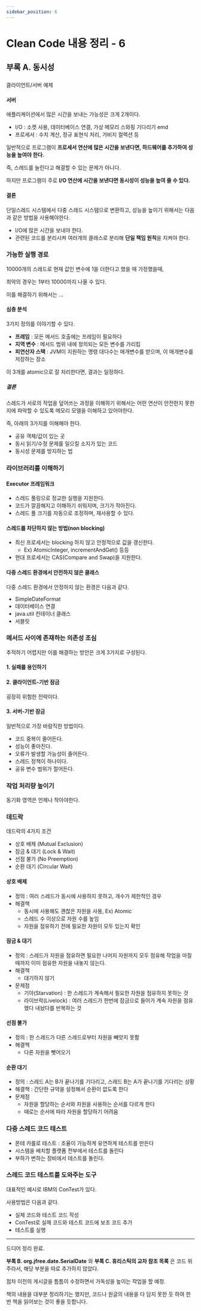 ```yaml
---
sidebar_position: 6
---
```


# Clean Code 내용 정리 - 6

## 부록 A. 동시성

###

클라이언트/서버 예제

#### 서버

애플리케이션에서 많은 시간을 보내는 가능성은 크게 2개이다.

- I/O : 소켓 사용, 데이터베이스 연결, 가상 메모리 스와핑 기다리기 emd
- 프로세서 : 수치 계산, 정규 표현식 처리, 가비지 컬렉션 등

일반적으로 프로그램이 **프로세서 연산에 많은 시간을 보낸다면, 하드웨어를 추가하여 성능을 높여야 한다.**

즉, 스레드를 늘린다고 해결할 수 있는 문제가 아니다.

하지만 프로그램이 주로 **I/O 연산에 시간을 보낸다면 동시성이 성능을 높여 줄 수 있다.**

#### 결론

단일스레드 시스템에서 다중 스레드 시스템으로 변환하고, 성능을 높이기 위해서는 다음과 같은 방법을 사용해야한다.

- I/O에 많은 시간을 보내야 한다.
- 관련된 코드를 분리시켜 여러개의 클래스로 분리해 **단일 책임 원칙**을 지켜야 한다.

### 가능한 실행 경로

10000개의 스레드로 현재 값인 변수에 1을 더한다고 했을 때 가정했을때,

최악의 경우는 1부터 10000까지 나올 수 있다.

이를 해결하기 위해서는 ...

#### 심층 분석

3가지 정의를 이야기할 수 있다.

- **프레임** : 모든 메서드 호출에는 프레임이 필요하다
- **지역 변수** : 메서드 범위 내에 정의되는 모든 변수를 가리킴
- **피연산자 스택** : JVM이 지원하는 명령 대다수는 매개변수를 받으며, 이 매개변수를 저장하는 장소

이 3개를 atomic으로 잘 처리한다면, 결과는 일정하다.

##### 결론

스레드가 서로의 작업을 덮어쓰는 과정을 이해하기 위해서는 어떤 연산이 안전한지 못한지에 파악할 수 있도록 메모리 모델을 이해하고 있어야한다.

즉, 아래의 3가지를 이해해야 한다.

- 공유 객체/값이 있는 곳
- 동시 읽기/수정 문제를 일으킬 소지가 있는 코드
- 동시성 문제를 방지하는 법

### 라이브러리를 이해하기

#### Executor 프레임워크

- 스레드 풀링으로 정교한 실행을 지원한다.
- 코드가 깔끔해지고 이해하기 쉬워지며, 크기가 작아진다.
- 스레드 풀 크기를 자동으로 조정하며, 재사용할 수 있다.

#### 스레드를 차단하지 않는 방법(non blocking)

- 최신 프로세서는 blocking 하지 않고 안정적으로 값을 갱신한다.
  - Ex) AtomicInteger, incrementAndGet() 등등
- 현대 프로세서는 CAS(Compare and Swap)을 지원한다.

#### 다중 스레드 환경에서 안전하지 않은 클래스

다중 스레드 환경에서 안정하지 않는 환경은 다음과 같다.

- SimpleDateFormat
- 데이터베이스 연결
- java.util 컨테이너 클래스
- 서블릿

### 메서드 사이에 존재하는 의존성 조심

추적하기 어렵지만 이를 해결하는 방안은 크게 3가지로 구성된다.

#### 1\. 실패를 용인하기

#### 2\. 클라이언트-기반 잠금

굉장히 위험한 전략이다.

#### 3\. 서버-기반 잠금

일반적으로 가장 바람직한 방법이다.

- 코드 중복이 줄어든다.
- 성능이 좋아진다.
- 오류가 발생할 가능성이 줄어든다.
- 스레드 정책이 하나이다.
- 공유 변수 범위가 절어든다.

### 작업 처리량 높이기

동기화 영역은 언제나 작아야한다.

### 데드락

데드락의 4가지 조건

- 상호 배제 (Mutual Exclusion)
- 잠금 & 대기 (Lock & Wait)
- 선점 불가 (No Preemption)
- 순환 대기 (Circular Wait)

#### 상호 배제

- 정의 : 여러 스레드가 동시에 사용하지 못하고, 개수가 제한적인 경우
- 해결책
  - 동시에 사용해도 괜찮은 자원을 사용, Ex) Atomic
  - 스레드 수 이상으로 자원 수를 높임
  - 자원을 점유하기 전에 필요한 자원이 모두 있는지 확인

#### 잠금 & 대기

- 정의 : 스레드가 자원을 점유하면 필요한 나머지 자원까지 모두 점유해 작업을 마칠 때까지 이미 점유한 자원을 내놓지 않는다.
- 해결책
  - 대기하지 않기
- 문제점
  - 기아(Starvation) : 한 스레드가 계속해서 필요한 자원을 점유하지 못하는 것
  - 라이브락(Livelock) : 여러 스레드가 한번에 잠금으로 들어가 계속 자원을 점유했다 내놨다를 반복하는 것

#### 선점 불가

- 정의 : 한 스레드가 다른 스레드로부터 자원을 빼앗지 못함
- 해결책
  - 다른 자원을 뺏어오기

#### 순환 대기

- 정의 : 스레드 A는 B가 끝나기를 기다리고, 스레드 B는 A가 끝나기를 기다리는 상황
- 해결책 : 간단한 규약을 설정해서 순환이 없도록 한다
- 문제점
  - 자원을 할당하는 순서와 자원을 사용하는 순서를 다르게 한다
  - 때로는 순서에 따라 자원을 할당하기 어려움

### 다중 스레드 코드 테스트

- 몬테 카를로 테스트 : 조율이 가능하게 유연하게 테스트를 만든다
- 시스템을 배치할 플랫폼 전부에서 테스트를 돌린다
- 부하가 변하는 장비에서 테스트를 돌린다.

### 스레드 코드 테스트를 도와주는 도구

대표적인 예시로 IBM의 ConTest가 있다.

사용방법은 다음과 같다.

- 실제 코드와 테스트 코드 작성
- ConTest로 실제 코드와 테스트 코드에 보조 코드 추가
- 테스트를 실행

---

드디어 정리 완료.

**부록 B. org.jfree.date.SerialDate** 와 **부록 C. 휴리스틱의 교차 참조 목록** 은 코드 위주라서, 해당 부분을 따로 추가하지 않았다.

점차 이전의 게시글을 틈틈이 수정하면서 가독성을 높이는 작업을 할 예정.

책의 내용을 대부분 정리하기는 했지만, 코드나 원글의 내용을 다 담지 못한 듯 하여 한번 책을 읽어보는 것이 좋을 듯합니다.
